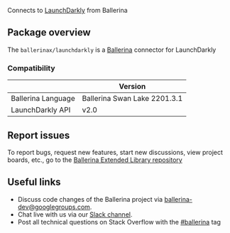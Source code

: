 Connects to [LaunchDarkly](https://apidocs.launchdarkly.com/) from Ballerina

## Package overview
The `ballerinax/launchdarkly` is a [Ballerina](https://ballerina.io/) connector for LaunchDarkly

### Compatibility
|                    | Version                   |
|--------------------|---------------------------|
| Ballerina Language | Ballerina Swan Lake 2201.3.1|
| LaunchDarkly API   | v2.0                      |

## Report issues
To report bugs, request new features, start new discussions, view project boards, etc., go to the [Ballerina Extended Library repository](https://github.com/ballerina-platform/ballerina-extended-library)

## Useful links
- Discuss code changes of the Ballerina project via [ballerina-dev@googlegroups.com](mailto:ballerina-dev@googlegroups.com).
- Chat live with us via our [Slack channel](https://ballerina.io/community/slack/).
- Post all technical questions on Stack Overflow with the [#ballerina](https://stackoverflow.com/questions/tagged/ballerina) tag
